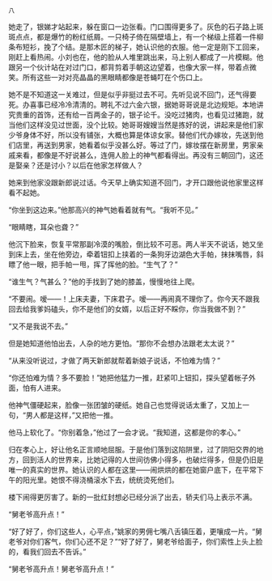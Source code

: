     八 

   她走了，银娣才站起来，躲在窗口一边张看。门口围得更多了。灰色的石子路上斑斑点点，都是爆竹的粉红纸屑。一只椅子倚在隔壁墙上，有一个梯级上搭着一件柳条布短衫，挽了个结。是那木匠的梯子，她认识他的衣服。他一定是刚下工回来，刚赶上看热闹。小刘也在，他的脸从人堆里跳出来，马上别人都成了一片模糊。他跟另一个伙计站在对过门口，都背剪着手朝这边望着，也像大家一样，带着点微笑。所有这些一对对亮晶晶的黑眼睛都像是苍蝇叮在个伤口上。

   她不是不知道这一关难过，但是似乎非挺过去不可。先听见说不回门，还气得要死。办喜事已经冷冷清清的。聘礼不过六金六银，据她哥哥说是北边规矩。本地讲究贵重的首饰，还有给一百两金子的，银子论千。没吃过猪肉，也看见过猪跑，就当他们这样没见过世面，没个比较。她哥哥嫂嫂当然是拣好的说，讲起来是他们家少爷身体不好，所以没有铺张，大概也算是体谅女家。替他们代办嫁妆，先送到他们店里，再送到男家，她看着似乎没甚么好。等过了门，嫁妆摆在新房里，男家亲戚来看，都像是不好说甚么，连佣人脸上的神气都看得出。再没有三朝回门，这还是娶亲？还是讨小？以后在他家怎样做人？

   她来到他家没跟新郎说过话。今天早上确实知道不回门，才开口跟他说他家里这样看不起她。

   “你坐到这边来。”他那高兴的神气她看着就有气。“我听不见。”

   “眼睛瞎，耳朵也聋？”

   他沉下脸来，恢复平常那副冷漠的嘴脸，倒比较不可恶。两人半天不说话，她又坐到床上去，坐在他旁边，牵着钮扣上挟着的一条狗牙边湖色大手帕，抹抹嘴唇，斜瞟了他一眼，把手帕一甩，挥了挥他的脸。“生气了？”

   “谁生气？气甚么？”他的手找到了她的膝盖，慢慢地往上爬。

   “不要闹。嗳——！上床夫妻，下床君子。嗳——再闹真不理你了。你今天不跟我回去给我爹妈磕头，你不是他们的女婿，以后正好不睬你，你当我做不到？”

   “又不是我说不去。”

   但是她知道他怕出去，人杂的地方更怕。“那你不会想办法跟老太太说？”

   “从来没听说过，才做了两天新郎就帮着新娘子说话，不怕难为情？”

   “你还怕难为情？多不要脸！”她把他猛力一推，赶紧叩上钮扣，探头望着帐子外面，怕有人进来。

   他神气僵硬起来，脸像一张团皱的硬纸。她自己也觉得说话太重了，又加上一句，“男人都是这样，”又把他一推。

   他马上软化了。“你别着急，”他过了一会才说。“我知道，这都是你的孝心。”

   归在孝心上，好让他名正言顺地屈服。于是他们落到这陷阱里，过了阴阳交界的地方，回到活人的世界来，比她记得的人世间彷佛小得多，也破烂得多，但是仍旧是唯一的真实的世界。她认识的人都在这里——闹烘烘的都在她窗户底下，在平常下午的阳光里。她恨不得浇桶滚水下去，统统烫死他们。

   楼下闹得更厉害了。新的一批红封想必已经分派了出去，轿夫们马上表示不满。

   “舅老爷高升点！”

   “好了好了，你们这些人，心平点，”姚家的男佣七嘴八舌镇压着，更嚷成一片。“舅老爷对你们客气，你们心还不足？”“好了好了，舅老爷给面子，你们索性上头上脸的，看我们回去不告诉。”

   “舅老爷高升点！舅老爷高升点！”


